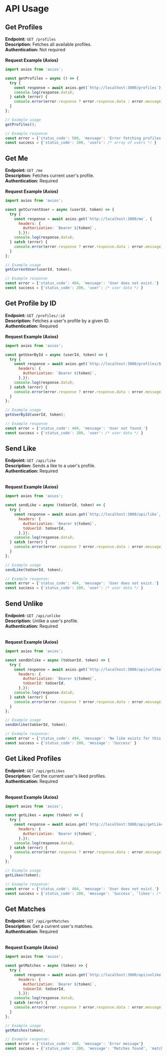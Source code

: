 # API Usage

## Get Profiles
<b>Endpoint:</b> `GET /profiles` <br>
<b>Description:</b> Fetches all available profiles. <br>
<b>Authentication:</b> Not required
<br><br>
<b>Request Example (Axios)</b>
```javascript
import axios from 'axios';

const getProfiles = async () => {
  try {
    const response = await axios.get(`http://localhost:3000/profiles`);
    console.log(response.data);
  } catch (error) {
    console.error(error.response ? error.response.data : error.message);
  }
};

// Example usage
getProfiles();

// Example response
const error = {'status_code': 500, 'message': 'Error fetching profiles for display'}
const success = {'status_code': 200, 'users': /* array of users */ }
```

## Get Me
<b>Endpoint:</b> `GET /me` <br>
<b>Description:</b> Fetches current user's profile. <br>
<b>Authentication:</b> Required
<br><br>
<b>Request Example (Axios)</b>
```javascript
import axios from 'axios';

const getCurrentUser = async (userId, token) => {
  try {
    const response = await axios.get(`http://localhost:3000/me`, {
      headers: {
        Authorization: `Bearer ${token}`,
      },});
    console.log(response.data);
  } catch (error) {
    console.error(error.response ? error.response.data : error.message);
  }
};

// Example usage
getCurrentUser(userId, token);

// Example response
const error = {'status_code': 404, 'message': 'User does not exist.'}
const success = {'status_code': 200, 'user': /* user data */ }
```

## Get Profile by ID
<b>Endpoint:</b> `GET /profiles/:id` <br>
<b>Description:</b> Fetches a user's profile by a given ID. <br>
<b>Authentication:</b> Required
<br><br>
<b>Request Example (Axios)</b>
```javascript
import axios from 'axios';

const getUserById = async (userId, token) => {
  try {
    const response = await axios.get(`http://localhost:3000/profiles/${userId}`, {
      headers: {
        Authorization: `Bearer ${token}`,
      },});
    console.log(response.data);
  } catch (error) {
    console.error(error.response ? error.response.data : error.message);
  }
};

// Example usage
getUserById(userId, token);

// Example response
const error = {'status_code': 404, 'message': 'User not found.'}
const success = {'status_code': 200, 'user': /* user data */ }
```

## Send Like
<b>Endpoint:</b> `GET /api/like` <br>
<b>Description:</b> Sends a like to a user's profile. <br>
<b>Authentication:</b> Required <br>
<br><br>
<b>Request Example (Axios)</b>
```javascript
import axios from 'axios';

const sendLike = async (toUserId, token) => {
  try {
    const response = await axios.get(`http://localhost:3000/api/like`, {
      headers: {
        Authorization: `Bearer ${token}`,
        toUserId: toUserId,
      },});
    console.log(response.data);
  } catch (error) {
    console.error(error.response ? error.response.data : error.message);
  }
};

// Example usage
sendLike(toUserId, token);

// Example response:
const error = {'status_code': 404, 'message': 'User does not exist.'}
const success = {'status_code': 200, 'user': /* user data */ }
```

## Send Unlike
<b>Endpoint:</b> `GET /api/unlike` <br>
<b>Description:</b> Unlike a user's profile. <br>
<b>Authentication:</b> Required <br>
<br><br>
<b>Request Example (Axios)</b>
```javascript
import axios from 'axios';

const sendUnlike = async (toUserId, token) => {
  try {
    const response = await axios.get(`http://localhost:3000/api/unlike`, {
      headers: {
        Authorization: `Bearer ${token}`,
        toUserId: toUserId,
      },});
    console.log(response.data);
  } catch (error) {
    console.error(error.response ? error.response.data : error.message);
  }
};

// Example usage
sendUnlike(toUserId, token);

// Example response:
const error = {'status_code': 404, 'message': 'No like exists for this user.'}
const success = {'status_code': 200, 'message': 'Success' }
```

## Get Liked Profiles
<b>Endpoint:</b> `GET /api/getLikes` <br>
<b>Description:</b> Get the current user's liked profiles.<br>
<b>Authentication:</b> Required <br>
<br><br>
<b>Request Example (Axios)</b>
```javascript
import axios from 'axios';

const getLikes = async (token) => {
  try {
    const response = await axios.get(`http://localhost:3000/api/getLikes`, {
      headers: {
        Authorization: `Bearer ${token}`,
      },});
    console.log(response.data);
  } catch (error) {
    console.error(error.response ? error.response.data : error.message);
  }
};

// Example usage
getLikes(token);

// Example response:
const error = {'status_code': 404, 'message': 'User does not exist.'}
const success = {'status_code': 200, 'message': 'Success', 'likes': /* list of liked users */ }
```

## Get Matches
<b>Endpoint:</b> `GET /api/getMatches` <br>
<b>Description:</b> Get a current user's matches. <br>
<b>Authentication:</b> Required <br>
<br><br>
<b>Request Example (Axios)</b>
```javascript
import axios from 'axios';

const getMatches = async (token) => {
  try {
    const response = await axios.get(`http://localhost:3000/api/unlike`, {
      headers: {
        Authorization: `Bearer ${token}`,
        toUserId: toUserId,
      },});
    console.log(response.data);
  } catch (error) {
    console.error(error.response ? error.response.data : error.message);
  }
};

// Example usage
getMatches(token);

// Example response:
const error = {'status_code': 400, 'message': 'Error message'}
const success = {'status_code': 200, 'message': 'Matches found', 'matches': /* list of matches */ }
```